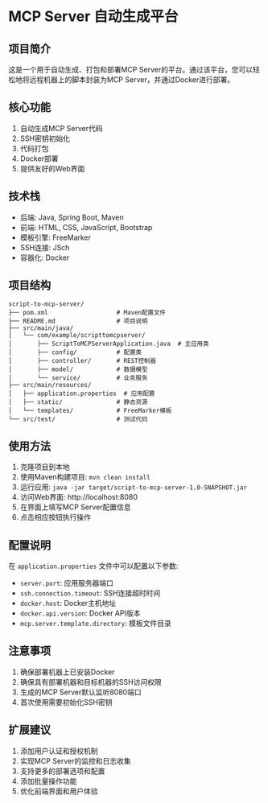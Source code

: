 # MCP Server 自动生成平台

## 项目简介
这是一个用于自动生成、打包和部署MCP Server的平台。通过该平台，您可以轻松地将远程机器上的脚本封装为MCP Server，并通过Docker进行部署。

## 核心功能
1. 自动生成MCP Server代码
2. SSH密钥初始化
3. 代码打包
4. Docker部署
5. 提供友好的Web界面

## 技术栈
- 后端: Java, Spring Boot, Maven
- 前端: HTML, CSS, JavaScript, Bootstrap
- 模板引擎: FreeMarker
- SSH连接: JSch
- 容器化: Docker

## 项目结构
```
script-to-mcp-server/
├── pom.xml                   # Maven配置文件
├── README.md                 # 项目说明
├── src/main/java/
│   └── com/example/scripttomcpserver/
│       ├── ScriptToMCPServerApplication.java  # 主应用类
│       ├── config/           # 配置类
│       ├── controller/       # REST控制器
│       ├── model/            # 数据模型
│       └── service/          # 业务服务
├── src/main/resources/
│   ├── application.properties  # 应用配置
│   ├── static/               # 静态资源
│   └── templates/            # FreeMarker模板
└── src/test/                 # 测试代码
```

## 使用方法
1. 克隆项目到本地
2. 使用Maven构建项目: `mvn clean install`
3. 运行应用: `java -jar target/script-to-mcp-server-1.0-SNAPSHOT.jar`
4. 访问Web界面: http://localhost:8080
5. 在界面上填写MCP Server配置信息
6. 点击相应按钮执行操作

## 配置说明
在 `application.properties` 文件中可以配置以下参数:
- `server.port`: 应用服务器端口
- `ssh.connection.timeout`: SSH连接超时时间
- `docker.host`: Docker主机地址
- `docker.api.version`: Docker API版本
- `mcp.server.template.directory`: 模板文件目录

## 注意事项
1. 确保部署机器上已安装Docker
2. 确保具有部署机器和目标机器的SSH访问权限
3. 生成的MCP Server默认监听8080端口
4. 首次使用需要初始化SSH密钥

## 扩展建议
1. 添加用户认证和授权机制
2. 实现MCP Server的监控和日志收集
3. 支持更多的部署选项和配置
4. 添加批量操作功能
5. 优化前端界面和用户体验
